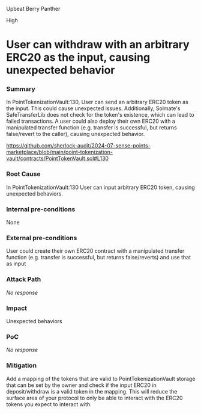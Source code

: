 Upbeat Berry Panther

High

# User can withdraw with an arbitrary ERC20 as the input, causing unexpected behavior

### Summary

In PointTokenizationVault:130, User can send an arbitrary ERC20 token as the input. This could cause unexpected issues. Additionally, Solmate's SafeTransferLib does not check for the token's existence, which can lead to failed transactions. A user could also deploy their own ERC20 with a manipulated transfer function (e.g. transfer is successful, but returns false/revert to the caller), causing unexpected behavior.

https://github.com/sherlock-audit/2024-07-sense-points-marketplace/blob/main/point-tokenization-vault/contracts/PointTokenVault.sol#L130

### Root Cause

In PointTokenizationVault:130 User can input arbitrary ERC20 token, causing unexpected behaviors.

### Internal pre-conditions

None

### External pre-conditions

User could create their own ERC20 contract with a manipulated transfer function (e.g. transfer is successful, but returns false/reverts) and use that as input


### Attack Path

_No response_

### Impact

Unexpected behaviors

### PoC

_No response_

### Mitigation

Add a mapping of the tokens that are valid to PointTokenizationVault storage that can be set by the owner and check if the input ERC20 in deposit/withdraw is a valid token in the mapping. This will reduce the surface area of your protocol to only be able to interact with the ERC20 tokens you expect to interact with.